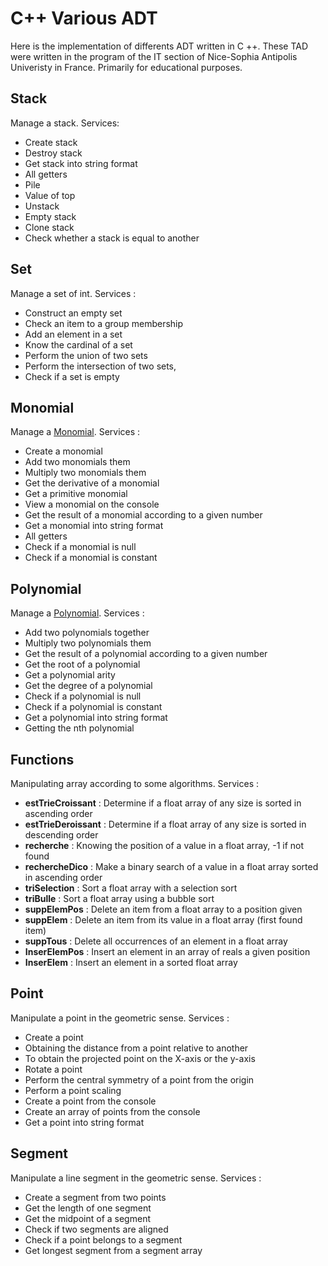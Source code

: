 # C++ Various ADT
Here is the implementation of differents ADT written in C ++.
These TAD were written in the program of the IT section of Nice-Sophia Antipolis Univeristy in France.
Primarily for educational purposes.

Stack
-----------------

Manage a stack.
Services:

* Create stack
* Destroy stack
* Get stack into string format
* All getters
* Pile
* Value of top
* Unstack
* Empty stack
* Clone stack
* Check whether a stack is equal to another

Set
-----------------

Manage a set of int.
Services : 

* Construct an empty set
* Check an item to a group membership
* Add an element in a set
* Know the cardinal of a set
* Perform the union of two sets
* Perform the intersection of two sets,
* Check if a set is empty

Monomial
-----------------

Manage a [Monomial](http://en.wikipedia.org/wiki/Monomial "Monomial").
Services : 

* Create a monomial
* Add two monomials them
* Multiply two monomials them
* Get the derivative of a monomial
* Get a primitive monomial
* View a monomial on the console
* Get the result of a monomial according to a given number
* Get a monomial into string format 
* All getters
* Check if a monomial is null
* Check if a monomial is constant

Polynomial
-----------------

Manage a [Polynomial](http://en.wikipedia.org/wiki/Polynomial "Polynomial").
Services : 

* Add two polynomials together
* Multiply two polynomials them
* Get the result of a polynomial according to a given number
* Get the root of a polynomial
* Get a polynomial arity
* Get the degree of a polynomial
* Check if a polynomial is null
* Check if a polynomial is constant
* Get a polynomial into string format 
* Getting the nth polynomial

Functions
-----------------

Manipulating array according to some algorithms.
Services : 


* **estTrieCroissant** : Determine if a float array of any size is sorted in ascending order
* **estTrieDeroissant** : Determine if a float array of any size is sorted in descending order
* **recherche** : Knowing the position of a value in a float array, -1 if not found
* **rechercheDico** : Make a binary search of a value in a float array sorted in ascending order
* **triSelection** : Sort a float array with a selection sort 
* **triBulle** : Sort a float array using a bubble sort 
* **suppElemPos** : Delete an item from a float array to a position given 
* **suppElem** : Delete an item from its value in a float array (first found item) 
* **suppTous** : Delete all occurrences of an element in a float array 
* **InserElemPos** : Insert an element in an array of reals a given position 
* **InserElem** : Insert an element in a sorted float array

Point
-----------------

Manipulate a point in the geometric sense.
Services : 

* Create a point
* Obtaining the distance from a point relative to another
* To obtain the projected point on the X-axis or the y-axis
* Rotate a point
* Perform the central symmetry of a point from the origin
* Perform a point scaling
* Create a point from the console
* Create an array of points from the console
* Get a point into string format

Segment
-----------------

Manipulate a line segment in the geometric sense.
Services :

* Create a segment from two points
* Get the length of one segment
* Get the midpoint of a segment
* Check if two segments are aligned
* Check if a point belongs to a segment
* Get longest segment from a segment array
